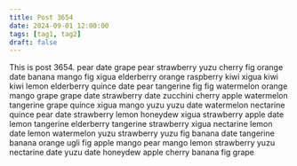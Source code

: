 ```yaml
---
title: Post 3654
date: 2024-09-01 12:00:00
tags: [tag1, tag2]
draft: false
---
```

This is post 3654.
pear
date
grape
pear
strawberry
yuzu
cherry
fig
orange
date
banana
mango
fig
xigua
elderberry
orange
raspberry
kiwi
xigua
kiwi
kiwi
lemon
elderberry
quince
date
pear
tangerine
fig
fig
watermelon
orange
mango
grape
grape
date
strawberry
date
zucchini
cherry
apple
watermelon
tangerine
grape
quince
xigua
mango
yuzu
yuzu
date
watermelon
nectarine
quince
pear
date
strawberry
lemon
honeydew
xigua
strawberry
apple
date
lemon
tangerine
elderberry
tangerine
strawberry
xigua
nectarine
lemon
date
lemon
watermelon
yuzu
strawberry
yuzu
fig
banana
date
tangerine
banana
orange
ugli
fig
apple
mango
pear
mango
lemon
strawberry
yuzu
nectarine
date
yuzu
date
honeydew
apple
cherry
banana
fig
grape
